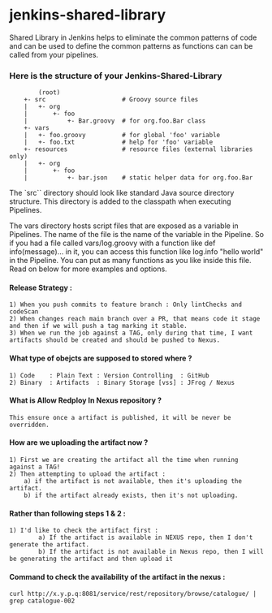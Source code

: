 # jenkins-shared-library

Shared Library in Jenkins helps to eliminate the common patterns of code and can be used to define the common patterns as functions can can be called from your pipelines.

### Here is the structure of your Jenkins-Shared-Library

            (root)
        +- src                     # Groovy source files
        |   +- org
        |       +- foo
        |           +- Bar.groovy  # for org.foo.Bar class
        +- vars
        |   +- foo.groovy          # for global 'foo' variable
        |   +- foo.txt             # help for 'foo' variable
        +- resources               # resource files (external libraries only)
        |   +- org
        |       +- foo
        |           +- bar.json    # static helper data for org.foo.Bar


The `src`` directory should look like standard Java source directory structure. This directory is added to the classpath when executing Pipelines.

The vars directory hosts script files that are exposed as a variable in Pipelines. The name of the file is the name of the variable in the Pipeline. So if you had a file called vars/log.groovy with a function like def info(message)…​ in it, you can access this function like log.info "hello world" in the Pipeline. You can put as many functions as you like inside this file. Read on below for more examples and options.

#### Release Strategy :
    1) When you push commits to feature branch : Only lintChecks and codeScan 
    2) When changes reach main branch over a PR, that means code it stage and then if we will push a tag marking it stable.
    3) When we run the job against a TAG, only during that time, I want artifacts should be created and should be pushed to Nexus.

#### What type of obejcts are supposed to stored where ?

    1) Code    : Plain Text : Version Controlling  : GitHub 
    2) Binary  : Artifacts  : Binary Storage [vss] : JFrog / Nexus


#### What is Allow Redploy In Nexus repository ?

    This ensure once a artifact is published, it will be never be overridden.

#### How are we uploading the artifact now ?

    1) First we are creating the artifact all the time when running against a TAG!
    2) Then attempting to upload the artifact : 
        a) if the artifact is not available, then it's uploading the artifact.
        b) if the artifact already exists, then it's not uploading.

#### Rather than following steps 1 & 2 :

    1) I'd like to check the artifact first :
            a) If the artifact is available in NEXUS repo, then I don't generate the artifact.
            b) If the artifact is not available in Nexus repo, then I will be generating the artifact and then upload it 

#### Command to check the availability of the artifact in the nexus :
    curl http://x.y.p.q:8081/service/rest/repository/browse/catalogue/ | grep catalogue-002